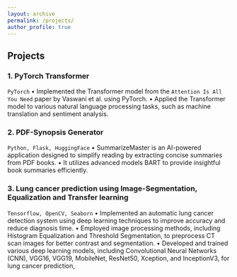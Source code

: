 ```yaml
---
layout: archive
permalink: /projects/
author_profile: true
---
```


<h2> Projects </h2>

### 1.  PyTorch Transformer
``PyTorch``
• Implemented the Transformer model from the ``Attention Is All You Need`` paper by Vaswani et al. using PyTorch.
• Applied the Transformer model to various natural language processing tasks, such as machine translation and sentiment analysis.

### 2. PDF-Synopsis Generator
``Python, Flask, HuggingFace`` 
• SummarizeMaster is an AI-powered application designed to simplify reading by extracting concise summaries from PDF books.
• It utilizes advanced models BART to provide insightful book summaries efficiently.

### 3. Lung cancer prediction using Image-Segmentation, Equalization and Transfer learning
``Tensorflow, OpenCV, Seaborn``
• Implemented an automatic lung cancer detection system using deep learning techniques to improve accuracy and reduce diagnosis time.
• Employed image processing methods, including Histogram Equalization and Threshold Segmentation, to preprocess CT scan images for better
contrast and segmentation.
• Developed and trained various deep learning models, including Convolutional Neural Networks (CNN), VGG16, VGG19, MobileNet,
ResNet50, Xception, and InceptionV3, for lung cancer prediction,
